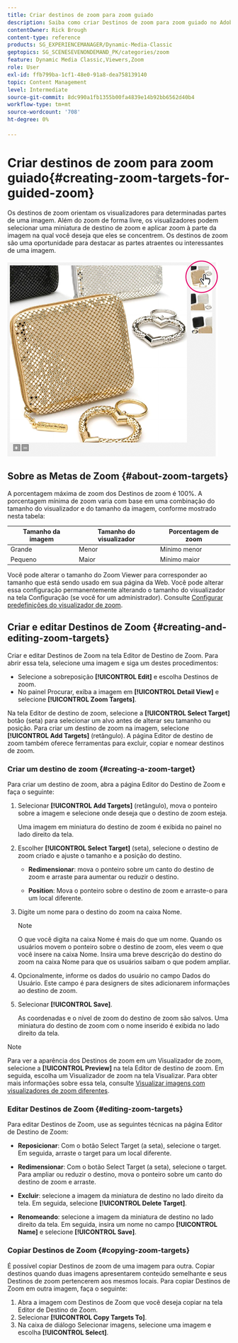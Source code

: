 ```yaml
---
title: Criar destinos de zoom para zoom guiado
description: Saiba como criar Destinos de zoom para zoom guiado no Adobe Dynamic Media Classic.
contentOwner: Rick Brough
content-type: reference
products: SG_EXPERIENCEMANAGER/Dynamic-Media-Classic
geptopics: SG_SCENESEVENONDEMAND_PK/categories/zoom
feature: Dynamic Media Classic,Viewers,Zoom
role: User
exl-id: ffb799ba-1cf1-48e0-91a8-dea758139140
topic: Content Management
level: Intermediate
source-git-commit: 8dc990a1fb1355b00fa4839e14b92bb6562d40b4
workflow-type: tm+mt
source-wordcount: '708'
ht-degree: 0%

---
```


# Criar destinos de zoom para zoom guiado{#creating-zoom-targets-for-guided-zoom}

Os destinos de zoom orientam os visualizadores para determinadas partes de uma imagem. Além do zoom de forma livre, os visualizadores podem selecionar uma miniatura de destino de zoom e aplicar zoom à parte da imagem na qual você deseja que eles se concentrem. Os destinos de zoom são uma oportunidade para destacar as partes atraentes ou interessantes de uma imagem.

![Criar destinos de zoom para zoom guiado](/help/using/assets/zo_guided_zoom.png)

## Sobre as Metas de Zoom {#about-zoom-targets}

A porcentagem máxima de zoom dos Destinos de zoom é 100%. A porcentagem mínima de zoom varia com base em uma combinação do tamanho do visualizador e do tamanho da imagem, conforme mostrado nesta tabela:

| Tamanho da imagem | Tamanho do visualizador | Porcentagem de zoom |
| --- | --- | --- |
| Grande | Menor | Mínimo menor |
| Pequeno | Maior | Mínimo maior |

Você pode alterar o tamanho do Zoom Viewer para corresponder ao tamanho que está sendo usado em sua página da Web. Você pode alterar essa configuração permanentemente alterando o tamanho do visualizador na tela Configuração (se você for um administrador). Consulte [Configurar predefinições do visualizador de zoom](setting-zoom-viewer-presets.md#setting_up_zoom_viewer_presets).

## Criar e editar Destinos de Zoom {#creating-and-editing-zoom-targets}

Criar e editar Destinos de Zoom na tela Editor de Destino de Zoom. Para abrir essa tela, selecione uma imagem e siga um destes procedimentos:

* Selecione a sobreposição **[!UICONTROL Edit]** e escolha Destinos de zoom.
* No painel Procurar, exiba a imagem em **[!UICONTROL Detail View]** e selecione **[!UICONTROL Zoom Targets]**.

Na tela Editor de destino de zoom, selecione a **[!UICONTROL Select Target]** botão (seta) para selecionar um alvo antes de alterar seu tamanho ou posição. Para criar um destino de zoom na imagem, selecione **[!UICONTROL Add Targets]** (retângulo). A página Editor de destino de zoom também oferece ferramentas para excluir, copiar e nomear destinos de zoom.

### Criar um destino de zoom {#creating-a-zoom-target}

Para criar um destino de zoom, abra a página Editor do Destino de Zoom e faça o seguinte:

1. Selecionar **[!UICONTROL Add Targets]** (retângulo), mova o ponteiro sobre a imagem e selecione onde deseja que o destino de zoom esteja.

   Uma imagem em miniatura do destino de zoom é exibida no painel no lado direito da tela.

1. Escolher **[!UICONTROL Select Target]** (seta), selecione o destino de zoom criado e ajuste o tamanho e a posição do destino.

   * **Redimensionar**: mova o ponteiro sobre um canto do destino de zoom e arraste para aumentar ou reduzir o destino.

   * **Position**: Mova o ponteiro sobre o destino de zoom e arraste-o para um local diferente.

1. Digite um nome para o destino do zoom na caixa Nome.

   >[!NOTE]
   >
   >O que você digita na caixa Nome é mais do que um nome. Quando os usuários movem o ponteiro sobre o destino de zoom, eles veem o que você insere na caixa Nome. Insira uma breve descrição do destino do zoom na caixa Nome para que os usuários saibam o que podem ampliar.

1. Opcionalmente, informe os dados do usuário no campo Dados do Usuário. Este campo é para designers de sites adicionarem informações ao destino de zoom.
1. Selecionar **[!UICONTROL Save]**.

   As coordenadas e o nível de zoom do destino de zoom são salvos. Uma miniatura do destino de zoom com o nome inserido é exibida no lado direito da tela.

>[!NOTE]
>
>Para ver a aparência dos Destinos de zoom em um Visualizador de zoom, selecione a **[!UICONTROL Preview]** na tela Editor de destino de zoom. Em seguida, escolha um Visualizador de zoom na tela Visualizar. Para obter mais informações sobre essa tela, consulte [Visualizar imagens com visualizadores de zoom diferentes](previewing-image-assets-different-zoom.md#previewing_image_assets_with_different_zoom_viewers).

### Editar Destinos de Zoom {#editing-zoom-targets}

Para editar Destinos de Zoom, use as seguintes técnicas na página Editor de Destino de Zoom:

* **Reposicionar**: Com o botão Select Target (a seta), selecione o target. Em seguida, arraste o target para um local diferente.

* **Redimensionar**: Com o botão Select Target (a seta), selecione o target. Para ampliar ou reduzir o destino, mova o ponteiro sobre um canto do destino de zoom e arraste.

* **Excluir**: selecione a imagem da miniatura de destino no lado direito da tela. Em seguida, selecione **[!UICONTROL Delete Target]**.

* **Renomeando**: selecione a imagem da miniatura de destino no lado direito da tela. Em seguida, insira um nome no campo **[!UICONTROL Name]** e selecione **[!UICONTROL Save]**.

### Copiar Destinos de Zoom {#copying-zoom-targets}

É possível copiar Destinos de zoom de uma imagem para outra. Copiar destinos quando duas imagens apresentarem conteúdo semelhante e seus Destinos de zoom pertencerem aos mesmos locais. Para copiar Destinos de Zoom em outra imagem, faça o seguinte:

1. Abra a imagem com Destinos de Zoom que você deseja copiar na tela Editor de Destino de Zoom.
1. Selecionar **[!UICONTROL Copy Targets To]**.
1. Na caixa de diálogo Selecionar imagens, selecione uma imagem e escolha **[!UICONTROL Select]**.
